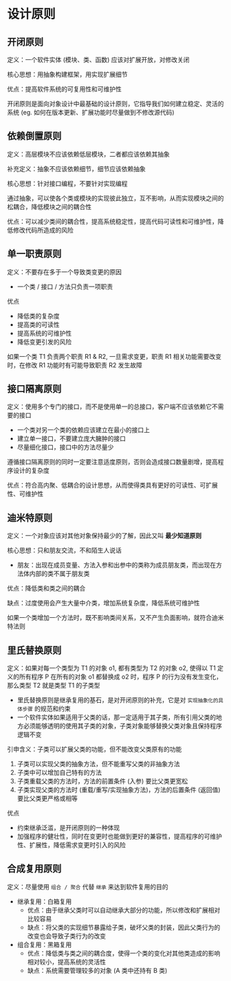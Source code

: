 # 设计原则

## 开闭原则

定义：一个软件实体 (模块、类、函数) 应该对扩展开放，对修改关闭

核心思想：用抽象构建框架，用实现扩展细节

优点：提高软件系统的可复用性和可维护性

开闭原则是面向对象设计中最基础的设计原则，它指导我们如何建立稳定、灵活的系统 (eg. 如何在版本更新、扩展功能时尽量做到不修改源代码)

## 依赖倒置原则

定义：高层模块不应该依赖低层模块，二者都应该依赖其抽象

补充定义：抽象不应该依赖细节，细节应该依赖抽象

核心思想：针对接口编程，不要针对实现编程

通过抽象，可以使各个类或模块的实现彼此独立，互不影响，从而实现模块之间的松耦合，降低模块之间的耦合性

优点：可以减少类间的耦合性，提高系统稳定性，提高代码可读性和可维护性，降低修改代码所造成的风险

## 单一职责原则

定义：不要存在多于一个导致类变更的原因

- 一个类 / 接口 / 方法只负责一项职责

优点

- 降低类的复杂度
- 提高类的可读性
- 提高系统的可维护性
- 降低变更引发的风险

如果一个类 T1 负责两个职责 R1 & R2, 一旦需求变更，职责 R1 相关功能需要改变时，在修改 R1 功能时有可能导致职责 R2 发生故障

## 接口隔离原则

定义：使用多个专门的接口，而不是使用单一的总接口，客户端不应该依赖它不需要的接口

- 一个类对另一个类的依赖应该建立在最小的接口上
- 建立单一接口，不要建立庞大臃肿的接口
- 尽量细化接口，接口中的方法尽量少

遵循接口隔离原则的同时一定要注意适度原则，否则会造成接口数量剧增，提高程序设计的复杂度

优点：符合高内聚、低耦合的设计思想，从而使得类具有更好的可读性、可扩展性、可维护性

## 迪米特原则

定义：一个对象应该对其他对象保持最少的了解，因此又叫 **最少知道原则**

核心思想：只和朋友交流，不和陌生人说话
  - 朋友：出现在成员变量、方法入参和出参中的类称为成员朋友类，而出现在方法体内部的类不属于朋友类

优点：降低类和类之间的耦合

缺点：过度使用会产生大量中介类，增加系统复杂度，降低系统可维护性

如果一个类增加一个方法时，既不影响类间关系，又不产生负面影响，就符合迪米特法则

## 里氏替换原则

定义：如果对每一个类型为 T1 的对象 o1, 都有类型为 T2 的对象 o2, 使得以 T1 定义的所有程序 P 在所有的对象 o1 都替换成 o2 时，程序 P 的行为没有发生变化，那么类型 T2 就是类型 T1 的子类型

- 里氏替换原则是继承复用的基石，是对开闭原则的补充，它是对 `实现抽象化的具体步骤` 的规范和约束
- 一个软件实体如果适用于父类的话，那一定适用于其子类，所有引用父类的地方必须能够透明的使用其子类的对象，子类对象能够替换父类对象且保持程序逻辑不变

引申含义：子类可以扩展父类的功能，但不能改变父类原有的功能

1. 子类可以实现父类的抽象方法，但不能重写父类的非抽象方法
2. 子类中可以增加自己特有的方法
3. 子类重载父类的方法时，方法的前置条件 (入参) 要比父类更宽松
4. 子类实现父类的方法时 (重载/重写/实现抽象方法)，方法的后置条件 (返回值) 要比父类更严格或相等

优点

- 约束继承泛滥，是开闭原则的一种体现
- 加强程序的健壮性，同时在变更时也能做到更好的兼容性，提高程序的可维护性、扩展性，降低需求变更时引入的风险

## 合成复用原则

定义：尽量使用 `组合 / 聚合` 代替 `继承` 来达到软件复用的目的

- 继承复用：白箱复用
  - 优点：由于继承父类时可以自动继承大部分的功能，所以修改和扩展相对比较容易
  - 缺点：将父类的实现细节暴露给子类，破坏父类的封装，因此父类行为的改变也会导致子类行为的改变
- 组合复用：黑箱复用
  - 优点：降低类与类之间的耦合度，使得一个类的变化对其他类造成的影响相对较小，提高系统的灵活性
  - 缺点：系统需要管理较多的对象 (A 类中还持有 B 类)

